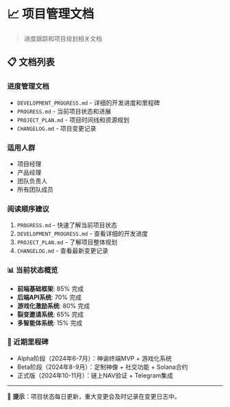 # 📈 项目管理文档

> 进度跟踪和项目规划相关文档

## 📋 文档列表

### 进度管理文档
- `DEVELOPMENT_PROGRESS.md` - 详细的开发进度和里程碑
- `PROGRESS.md` - 当前项目状态和进展
- `PROJECT_PLAN.md` - 项目时间线和资源规划
- `CHANGELOG.md` - 项目变更记录

### 适用人群
- 项目经理
- 产品经理
- 团队负责人
- 所有团队成员

### 阅读顺序建议
1. `PROGRESS.md` - 快速了解当前项目状态
2. `DEVELOPMENT_PROGRESS.md` - 查看详细的开发进度
3. `PROJECT_PLAN.md` - 了解项目整体规划
4. `CHANGELOG.md` - 查看最新变更记录

### 📊 当前状态概览
- **前端基础框架**: 85% 完成
- **后端API系统**: 70% 完成
- **游戏化激励系统**: 80% 完成
- **裂变邀请系统**: 65% 完成
- **多智能体系统**: 15% 完成

### 🎯 近期里程碑
- Alpha阶段（2024年6-7月）：神谕终端MVP + 游戏化系统
- Beta阶段（2024年8-9月）：定制神像 + 社交功能 + Solana合约
- 正式版（2024年10-11月）：链上NAV验证 + Telegram集成

---
📌 **提示**：项目状态每日更新，重大变更会及时记录在变更日志中。 